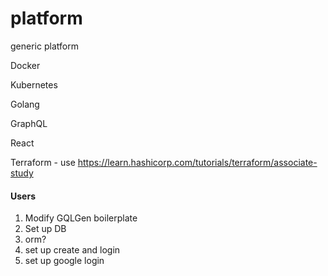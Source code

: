 # platform
generic platform

Docker

Kubernetes

Golang

GraphQL

React

Terraform - use https://learn.hashicorp.com/tutorials/terraform/associate-study


#### Users

1. Modify GQLGen boilerplate
2. Set up DB
3. orm? 
4. set up create and login
5. set up google login
